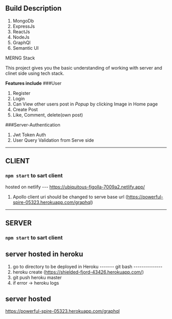 ## Build Description

1. MongoDb
2. ExpressJs
3. ReactJs
4. NodeJs
5. GraphQl
6. Semantic UI

MERNG Stack

This project gives you the basic understanding of working with server and clinet side using tech stack. 

**Features include**
###User
1. Register
2. Login
3. Can View other users post in *Popup* by clicking Image in Home page 
4. Create Post
5. Like, Comment, delete(own post)

###Server-Authentication
1. Jwt Token Auth
2. User Query Validation from Serve side

___________________________________________________________________________________________________
## CLIENT

### `npm start` to sart client

hosted on netlify --- https://ubiquitous-figolla-7009a2.netlify.app/

1. Apollo client uri should be changed to serve base url (https://powerful-spire-05323.herokuapp.com/graphql)

___________________________________________________________________________________________________
## SERVER

### `npm start` to sart client

## server hosted in heroku

1. go to directory to be deployed in Heroku
   ------- git bash --------------
2. heroku create (https://shielded-fjord-43426.herokuapp.com/)
3. git push heroku master
4. if error -> heroku logs

## server hosted

https://powerful-spire-05323.herokuapp.com/graphql

